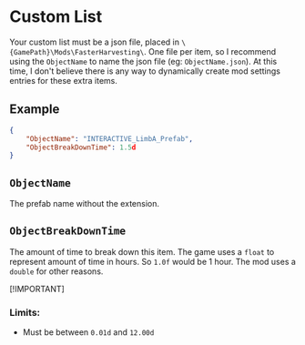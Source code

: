 # Custom List
Your custom list must be a json file, placed in `\{GamePath}\Mods\FasterHarvesting\`. One file per item, so I recommend using the `ObjectName` to name the json file (eg: `ObjectName.json`). At this time, I don't believe there is any way to dynamically create mod settings entries for these extra items.
<br/>
## Example

```json
{
	"ObjectName": "INTERACTIVE_LimbA_Prefab",
	"ObjectBreakDownTime": 1.5d
}
```

## `ObjectName` 
The prefab name without the extension.
## `ObjectBreakDownTime` 
The amount of time to break down this item. The game uses a `float` to represent amount of time in hours. So `1.0f` would be 1 hour. The mod uses a `double` for other reasons.<br/>

[!IMPORTANT]
### Limits:
* Must be between `0.01d` and `12.00d`